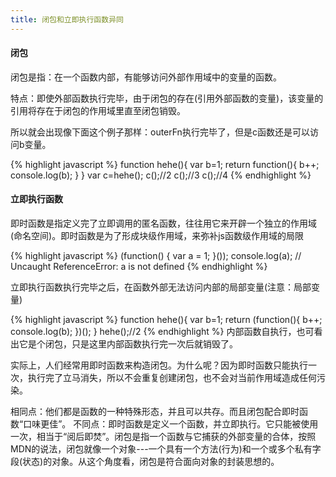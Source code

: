 ```yaml
---
title: 闭包和立即执行函数异同
---
```


#### 闭包

闭包是指：在一个函数内部，有能够访问外部作用域中的变量的函数。

特点：即使外部函数执行完毕，由于闭包的存在(引用外部函数的变量)，该变量的引用将存在于闭包的作用域里直至闭包销毁。

所以就会出现像下面这个例子那样：outerFn执行完毕了，但是c函数还是可以访问b变量。

{% highlight javascript %}
function hehe(){
   var b=1;
return function(){
   b++;
   console.log(b);
}
}
var c=hehe();
c();//2
c();//3
c();//4
{% endhighlight %}

#### 立即执行函数

即时函数是指定义完了立即调用的匿名函数，往往用它来开辟一个独立的作用域(命名空间)。即时函数是为了形成块级作用域，来弥补js函数级作用域的局限

{% highlight javascript %}
(function() {
    var a = 1;
}());
console.log(a);  // Uncaught ReferenceError: a is not defined
{% endhighlight %}

立即执行函数执行完毕之后，在函数外部无法访问内部的局部变量(注意：局部变量)

{% highlight javascript %}
function hehe(){
   var b=1;
return (function(){
   b++;
   console.log(b);
})();
}
hehe();//2
{% endhighlight %}
内部函数自执行，也可看出它是个闭包，只是这里内部函数执行完一次后就销毁了。

实际上，人们经常用即时函数来构造闭包。为什么呢？因为即时函数只能执行一次，执行完了立马消失，所以不会重复创建闭包，也不会对当前作用域造成任何污染。

相同点：他们都是函数的一种特殊形态，并且可以共存。而且闭包配合即时函数“口味更佳”。
不同点：即时函数是定义一个函数，并立即执行。它只能被使用一次，相当于“阅后即焚”。闭包是指一个函数与它捕获的外部变量的合体，按照MDN的说法，闭包就像一个对象---一个具有一个方法(行为)和一个或多个私有字段(状态)的对象。从这个角度看，闭包是符合面向对象的封装思想的。